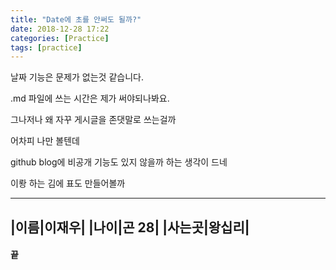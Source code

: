```yaml
---
title: "Date에 초를 안써도 될까?"
date: 2018-12-28 17:22
categories: [Practice]
tags: [practice]
---
```



날짜 기능은 문제가 없는것 같습니다.

.md 파일에 쓰는 시간은 제가 써야되나봐요.

그나저나 왜 자꾸 게시글을 존댓말로 쓰는걸까

어차피 나만 볼텐데

github blog에 비공개 기능도 있지 않을까 하는 생각이 드네

이뢍 하는 김에 표도 만들어볼까


------------
|이름|이재우|
|나이|곤 28|
|사는곳|왕십리|
--------------

#### 끝
